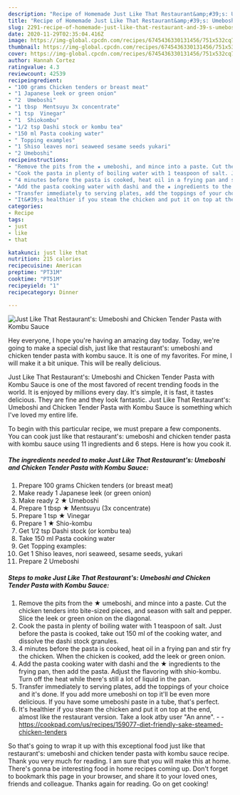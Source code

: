 ```yaml
---
description: "Recipe of Homemade Just Like That Restaurant&amp;#39;s: Umeboshi and Chicken Tender Pasta with Kombu Sauce"
title: "Recipe of Homemade Just Like That Restaurant&amp;#39;s: Umeboshi and Chicken Tender Pasta with Kombu Sauce"
slug: 2291-recipe-of-homemade-just-like-that-restaurant-and-39-s-umeboshi-and-chicken-tender-pasta-with-kombu-sauce
date: 2020-11-29T02:35:04.416Z
image: https://img-global.cpcdn.com/recipes/6745436330131456/751x532cq70/just-like-that-restaurants-umeboshi-and-chicken-tender-pasta-with-kombu-sauce-recipe-main-photo.jpg
thumbnail: https://img-global.cpcdn.com/recipes/6745436330131456/751x532cq70/just-like-that-restaurants-umeboshi-and-chicken-tender-pasta-with-kombu-sauce-recipe-main-photo.jpg
cover: https://img-global.cpcdn.com/recipes/6745436330131456/751x532cq70/just-like-that-restaurants-umeboshi-and-chicken-tender-pasta-with-kombu-sauce-recipe-main-photo.jpg
author: Hannah Cortez
ratingvalue: 4.3
reviewcount: 42539
recipeingredient:
- "100 grams Chicken tenders or breast meat"
- "1 Japanese leek or green onion"
- "2  Umeboshi"
- "1 tbsp  Mentsuyu 3x concentrate"
- "1 tsp  Vinegar"
- "1  Shiokombu"
- "1/2 tsp Dashi stock or kombu tea"
- "150 ml Pasta cooking water"
- " Topping examples"
- "1 Shiso leaves nori seaweed sesame seeds yukari"
- "2 Umeboshi"
recipeinstructions:
- "Remove the pits from the ★ umeboshi, and mince into a paste. Cut the chicken tenders into bite-sized pieces, and season with salt and pepper. Slice the leek or green onion on the diagonal."
- "Cook the pasta in plenty of boiling water with 1 teaspoon of salt. Just before the pasta is cooked, take out 150 ml of the cooking water, and dissolve the dashi stock granules."
- "4 minutes before the pasta is cooked, heat oil in a frying pan and stir fry the chicken. When the chicken is cooked, add the leek or green onion."
- "Add the pasta cooking water with dashi and the ★ ingredients to the frying pan, then add the pasta. Adjust the flavoring with shio-kombu. Turn off the heat while there&#39;s still a lot of liquid in the pan."
- "Transfer immediately to serving plates, add the toppings of your choice and it&#39;s done. If you add more umeboshi on top it&#39;ll be even more delicious. If you have some umeboshi paste in a tube, that&#39;s perfect."
- "It&#39;s healthier if you steam the chicken and put it on top at the end, almost like the restaurant version. Take a look atby user &#34;An anne&#34;.  https://cookpad.com/us/recipes/159077-diet-friendly-sake-steamed-chicken-tenders"
categories:
- Recipe
tags:
- just
- like
- that

katakunci: just like that 
nutrition: 215 calories
recipecuisine: American
preptime: "PT31M"
cooktime: "PT51M"
recipeyield: "1"
recipecategory: Dinner

---
```



![Just Like That Restaurant&#39;s: Umeboshi and Chicken Tender Pasta with Kombu Sauce](https://img-global.cpcdn.com/recipes/6745436330131456/751x532cq70/just-like-that-restaurants-umeboshi-and-chicken-tender-pasta-with-kombu-sauce-recipe-main-photo.jpg)

Hey everyone, I hope you're having an amazing day today. Today, we're going to make a special dish, just like that restaurant&#39;s: umeboshi and chicken tender pasta with kombu sauce. It is one of my favorites. For mine, I will make it a bit unique. This will be really delicious.

Just Like That Restaurant&#39;s: Umeboshi and Chicken Tender Pasta with Kombu Sauce is one of the most favored of recent trending foods in the world. It is enjoyed by millions every day. It's simple, it is fast, it tastes delicious. They are fine and they look fantastic. Just Like That Restaurant&#39;s: Umeboshi and Chicken Tender Pasta with Kombu Sauce is something which I've loved my entire life.




To begin with this particular recipe, we must prepare a few components. You can cook just like that restaurant&#39;s: umeboshi and chicken tender pasta with kombu sauce using 11 ingredients and 6 steps. Here is how you cook it.

<!--inarticleads1-->

##### The ingredients needed to make Just Like That Restaurant&#39;s: Umeboshi and Chicken Tender Pasta with Kombu Sauce:

1. Prepare 100 grams Chicken tenders (or breast meat)
1. Make ready 1 Japanese leek (or green onion)
1. Make ready 2 ★ Umeboshi
1. Prepare 1 tbsp ★ Mentsuyu (3x concentrate)
1. Prepare 1 tsp ★ Vinegar
1. Prepare 1 ★ Shio-kombu
1. Get 1/2 tsp Dashi stock (or kombu tea)
1. Take 150 ml Pasta cooking water
1. Get  Topping examples:
1. Get 1 Shiso leaves, nori seaweed, sesame seeds, yukari
1. Prepare 2 Umeboshi




<!--inarticleads2-->

##### Steps to make Just Like That Restaurant&#39;s: Umeboshi and Chicken Tender Pasta with Kombu Sauce:

1. Remove the pits from the ★ umeboshi, and mince into a paste. Cut the chicken tenders into bite-sized pieces, and season with salt and pepper. Slice the leek or green onion on the diagonal.
1. Cook the pasta in plenty of boiling water with 1 teaspoon of salt. Just before the pasta is cooked, take out 150 ml of the cooking water, and dissolve the dashi stock granules.
1. 4 minutes before the pasta is cooked, heat oil in a frying pan and stir fry the chicken. When the chicken is cooked, add the leek or green onion.
1. Add the pasta cooking water with dashi and the ★ ingredients to the frying pan, then add the pasta. Adjust the flavoring with shio-kombu. Turn off the heat while there&#39;s still a lot of liquid in the pan.
1. Transfer immediately to serving plates, add the toppings of your choice and it&#39;s done. If you add more umeboshi on top it&#39;ll be even more delicious. If you have some umeboshi paste in a tube, that&#39;s perfect.
1. It&#39;s healthier if you steam the chicken and put it on top at the end, almost like the restaurant version. Take a look atby user &#34;An anne&#34;. -  - https://cookpad.com/us/recipes/159077-diet-friendly-sake-steamed-chicken-tenders




So that's going to wrap it up with this exceptional food just like that restaurant&#39;s: umeboshi and chicken tender pasta with kombu sauce recipe. Thank you very much for reading. I am sure that you will make this at home. There's gonna be interesting food in home recipes coming up. Don't forget to bookmark this page in your browser, and share it to your loved ones, friends and colleague. Thanks again for reading. Go on get cooking!
